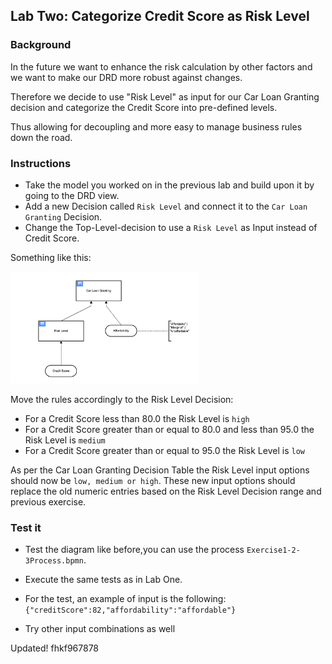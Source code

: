 ## Lab Two: Categorize Credit Score as Risk Level

### Background

In the future we want to enhance the risk calculation by other factors and we want to make our DRD more robust against changes.

Therefore we decide to use "Risk Level" as input for our Car Loan Granting decision and categorize the Credit Score into pre-defined levels.

Thus allowing for decoupling and more easy to manage business rules down the road.

### Instructions

- Take the model you worked on in the previous lab and build upon it by going to the DRD view.
- Add a new Decision called `Risk Level` and connect it to the `Car Loan Granting` Decision.
- Change the Top-Level-decision to use a `Risk Level` as Input instead of Credit Score.

Something like this:

<img src="carLoanGranting-lab2.png" width="60%"/>

Move the rules accordingly to the Risk Level Decision:

- For a Credit Score less than 80.0 the Risk Level is `high`
- For a Credit Score greater than or equal to 80.0 and less than 95.0 the Risk Level is `medium`
- For a Credit Score greater than or equal to 95.0 the Risk Level is `low`

As per the Car Loan Granting Decision Table the Risk Level input options should now be `low, medium or high`. These new input options should replace the old numeric entries based on the Risk Level Decision range and previous exercise.

### Test it

- Test the diagram like before,you can use the process `Exercise1-2-3Process.bpmn`.

- Execute the same tests as in Lab One.

- For the test, an example of input is the following: `{"creditScore":82,"affordability":"affordable"}`

- Try other input combinations as well

Updated!
fhkf967878